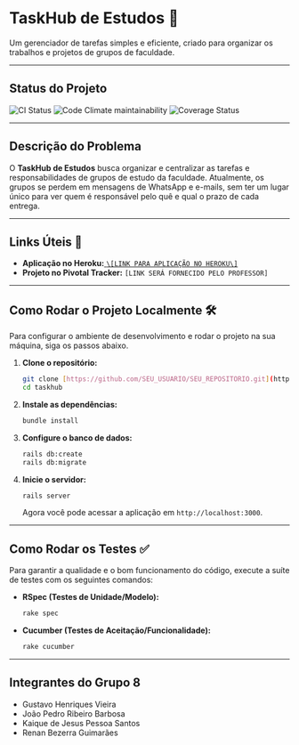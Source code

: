 # TaskHub de Estudos 🚀

Um gerenciador de tarefas simples e eficiente, criado para organizar os trabalhos e projetos de grupos de faculdade.

---

## Status do Projeto

![CI Status](https://github.com/SEU_USUARIO/SEU_REPOSITORIO/actions/workflows/main.yml/badge.svg)
![Code Climate maintainability](https://api.codeclimate.com/v1/badges/SEU_BADGE_ID/maintainability)
![Coverage Status](https://coveralls.io/repos/github/SEU_USUARIO/SEU_REPOSITORIO/badge.svg?branch=main)

---

## Descrição do Problema

O **TaskHub de Estudos** busca organizar e centralizar as tarefas e responsabilidades de grupos de estudo da faculdade. Atualmente, os grupos se perdem em mensagens de WhatsApp e e-mails, sem ter um lugar único para ver quem é responsável pelo quê e qual o prazo de cada entrega.

---

## Links Úteis 🔗

* **Aplicação no Heroku:**[ `\[LINK PARA APLICAÇÃO NO HEROKU\]`](https://taskhub-grupo-2025-c2fd856b0fb6.herokuapp.com/)
* **Projeto no Pivotal Tracker:** `[LINK SERÁ FORNECIDO PELO PROFESSOR]`

---

## Como Rodar o Projeto Localmente 🛠️

Para configurar o ambiente de desenvolvimento e rodar o projeto na sua máquina, siga os passos abaixo.

1.  **Clone o repositório:**
    ```bash
    git clone [https://github.com/SEU_USUARIO/SEU_REPOSITORIO.git](https://github.com/SEU_USUARIO/SEU_REPOSITORIO.git)
    cd taskhub
    ```

2.  **Instale as dependências:**
    ```bash
    bundle install
    ```

3.  **Configure o banco de dados:**
    ```bash
    rails db:create
    rails db:migrate
    ```

4.  **Inicie o servidor:**
    ```bash
    rails server
    ```
    Agora você pode acessar a aplicação em `http://localhost:3000`.

---

## Como Rodar os Testes ✅

Para garantir a qualidade e o bom funcionamento do código, execute a suíte de testes com os seguintes comandos:

* **RSpec (Testes de Unidade/Modelo):**
    ```bash
    rake spec
    ```

* **Cucumber (Testes de Aceitação/Funcionalidade):**
    ```bash
    rake cucumber
    ```

---

## Integrantes do Grupo 8

* Gustavo Henriques Vieira
* João Pedro Ribeiro Barbosa
* Kaique de Jesus Pessoa Santos
* Renan Bezerra Guimarães